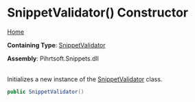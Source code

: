 # SnippetValidator\(\) Constructor

[Home](../../../../../README.md)

**Containing Type**: [SnippetValidator](../README.md)

**Assembly**: Pihrtsoft\.Snippets\.dll

\
Initializes a new instance of the [SnippetValidator](../README.md) class\.

```csharp
public SnippetValidator()
```

